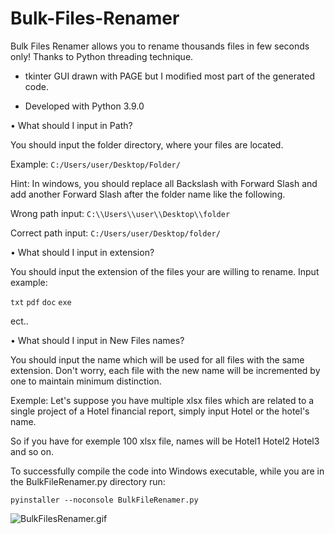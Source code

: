 # Bulk-Files-Renamer

Bulk Files Renamer allows you to rename thousands files in few seconds only! Thanks to Python threading technique.


- tkinter GUI drawn with PAGE but I modified most part of the generated code.

- Developed with Python 3.9.0


 • What should I input in Path?
 
   You should input the folder directory, where your files are located.
   
   Example:  ```C:/Users/user/Desktop/Folder/```
   
   Hint: In windows, you should replace all Backslash with Forward Slash
   and add another Forward Slash after the folder name like the following.
   
   Wrong path input:       ```C:\\Users\\user\\Desktop\\folder```
   
   Correct path input:     ```C:/Users/user/Desktop/folder/```
        
 • What should I input in extension?
 
   You should input the extension of the files your are willing to rename.
   Input example: 
   
   ```txt```
   ```pdf``` 
   ```doc```
   ```exe``` 
   
   ect..
        
 • What should I input in New Files names?
 
   You should input the name which will be used for all files with the same extension. Don't worry, each file with the new name will be incremented by one to maintain
   minimum distinction.
   
   Exemple: Let's suppose you have multiple xlsx files which are related to a single project of a Hotel financial report, simply input Hotel or the hotel's name.
   
   So if you have for exemple 100 xlsx file, names will be Hotel1 Hotel2 Hotel3 and so on.

To successfully compile the code into Windows executable, while you are in the BulkFileRenamer.py directory run:

```
pyinstaller --noconsole BulkFileRenamer.py
```

![BulkFilesRenamer.gif](https://github.com/IT-Support-L2/Bulk-Files-Renamer/blob/main/BulkFilesRenamer.gif)

